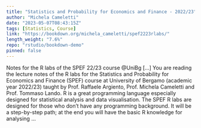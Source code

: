 ```yaml
---
title: "Statistics and Probability for Economics and Finance - 2022/23"
author: "Michela Cameletti"
date: "2023-05-07T08:43:15Z"
tags: [Statistics, Course]
link: "https://bookdown.org/michela_cameletti/spef2223rlabs/"
length_weight: "7.6%"
repo: "rstudio/bookdown-demo"
pinned: false
---
```


Notes for the R labs of the SPEF 22/23 course @UniBg [...] You are reading the lecture notes of the R labs for the Statistics and Probability for Economics and Finance (SPEF) course at University of Bergamo (academic year 2022/23) taught by Prof. Raffaele Argiento, Prof. Michela Cameletti and Prof. Tommaso Lando. R is a great programming language especially designed for statistical analysis and data visualisation. The SPEF R labs are designed for those who don’t have any programming background. It will be a step-by-step path; at the end you will have the basic R knowledge for analysing ...
